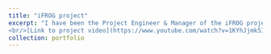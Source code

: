```yaml
---
title: "iFROG project"
excerpt: "I have been the Project Engineer & Manager of the iFROG project during my employment at InnotecUK, Cambridge, UK. An amphibious robot capable of working in teams to clean and inspect monopiles above water level and up to 60 metres below (~6 bar), has successfully completed trials at the ORE Catapult’s National Renewable Energy Centre in Blyth Northumberland,UK for a duration of 3.5 years. The development started from scratch and we had to go through the conceptualization and iterative developments of a hybrid robotic platform suitable for the offshore wind industries. Fortunately, we managed to break through the hurdles of this massive engineering effort across all teams including Mechanical, Electrical and Software, generating two highly robust robots for non destruvtive testing (NDT) and water jet cleaning. A project funded by innovate uk from 2018 until 2021 and at the final stage, iFROG was deployed on monopile structures on land and in sea at ORE Catapult's national renewable energy centre in Blyth, Northumberland, UK for real-world demonstrations of its capabilities. As part of the project, collaborated with Brunel's Innovation Center (BIC), The Welding Institute (TWI) and Offshore Renewable Catapult (OREC) has generated valuable experience in engineering solutions for offshore wind assets and has ensured that iFROG meets the industry requirements specifications. This platform served as a stepping stone towards commercially ready robotic platforms for inspection and maintenance. The problem that we were tackling at the time concerned the race towards net zero targets, the  acceleration of offshore wind growth and pushing of farm sites into ever deeper waters. Hence the operational landscape was envisaged to change too, as  robotics and autonomous systems offer a ticket to reduced human deployment offshore, a chance to reduce costs and to improve asset integrity through predictive maintenance.The outputs of the project consist of: (i) a amphibious robotic team that can navigate turbine monopole walls using a magnetic adhesion above/below water (IP68), (ii) conduct non-destructive ultrasonic testing of monopole surfaces for corrosion loss of steel wall integrity, (iii) biofouling  removal, (iv) Predictive analytics by combining inspection data with material properties and asset history and degradation pathways. 
<br/>[Link to project video](https://www.youtube.com/watch?v=1KYhJjmk5II)"
collection: portfolio
---
```

